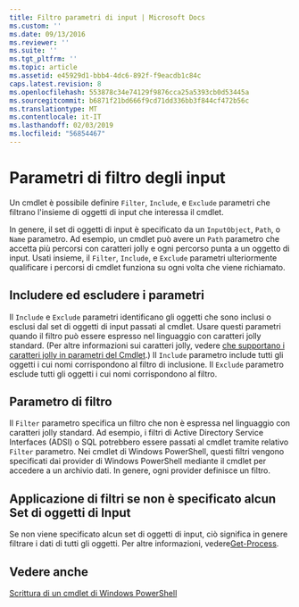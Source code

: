 ```yaml
---
title: Filtro parametri di input | Microsoft Docs
ms.custom: ''
ms.date: 09/13/2016
ms.reviewer: ''
ms.suite: ''
ms.tgt_pltfrm: ''
ms.topic: article
ms.assetid: e45929d1-bbb4-4dc6-892f-f9eacdb1c84c
caps.latest.revision: 8
ms.openlocfilehash: 553878c34e74129f9876cca25a5393cb0d53445a
ms.sourcegitcommit: b6871f21bd666f9cd71dd336bb3f844cf472b56c
ms.translationtype: MT
ms.contentlocale: it-IT
ms.lasthandoff: 02/03/2019
ms.locfileid: "56854467"
---
```

# <a name="input-filter-parameters"></a>Parametri di filtro degli input

Un cmdlet è possibile definire `Filter`, `Include`, e `Exclude` parametri che filtrano l'insieme di oggetti di input che interessa il cmdlet.

In genere, il set di oggetti di input è specificato da un `InputObject`, `Path`, o `Name` parametro. Ad esempio, un cmdlet può avere un `Path` parametro che accetta più percorsi con caratteri jolly e ogni percorso punta a un oggetto di input. Usati insieme, il `Filter`, `Include`, e `Exclude` parametri ulteriormente qualificare i percorsi di cmdlet funziona su ogni volta che viene richiamato.

## <a name="include-and-exclude-parameters"></a>Includere ed escludere i parametri

Il `Include` e `Exclude` parametri identificano gli oggetti che sono inclusi o esclusi dal set di oggetti di input passati al cmdlet. Usare questi parametri quando il filtro può essere espresso nel linguaggio con caratteri jolly standard. (Per altre informazioni sui caratteri jolly, vedere [che supportano i caratteri jolly in parametri del Cmdlet](./supporting-wildcard-characters-in-cmdlet-parameters.md).) Il `Include` parametro include tutti gli oggetti i cui nomi corrispondono al filtro di inclusione. Il `Exclude` parametro esclude tutti gli oggetti i cui nomi corrispondono al filtro.

## <a name="filter-parameter"></a>Parametro di filtro

Il `Filter` parametro specifica un filtro che non è espressa nel linguaggio con caratteri jolly standard. Ad esempio, i filtri di Active Directory Service Interfaces (ADSI) o SQL potrebbero essere passati al cmdlet tramite relativo `Filter` parametro. Nei cmdlet di Windows PowerShell, questi filtri vengono specificati dai provider di Windows PowerShell mediante il cmdlet per accedere a un archivio dati. In genere, ogni provider definisce un filtro.

## <a name="filtering-if-no-set-of-input-objects-is-specified"></a>Applicazione di filtri se non è specificato alcun Set di oggetti di Input

Se non viene specificato alcun set di oggetti di input, ciò significa in genere filtrare i dati di tutti gli oggetti. Per altre informazioni, vedere[Get-Process](/powershell/module/Microsoft.PowerShell.Management/Get-Process).

## <a name="see-also"></a>Vedere anche

[Scrittura di un cmdlet di Windows PowerShell](./writing-a-windows-powershell-cmdlet.md)